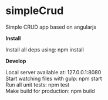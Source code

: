 # simpleCrud
Simple CRUD app based on angularjs

<strong>Install</strong>

Install all deps using: npm install

<strong>Develop</strong>

Local server available at: 127.0.0.1:8080 <br>
Start watching files with gulp: npm start <br>
Run all unit tests: npm test <br>
Make build for production: npm build

